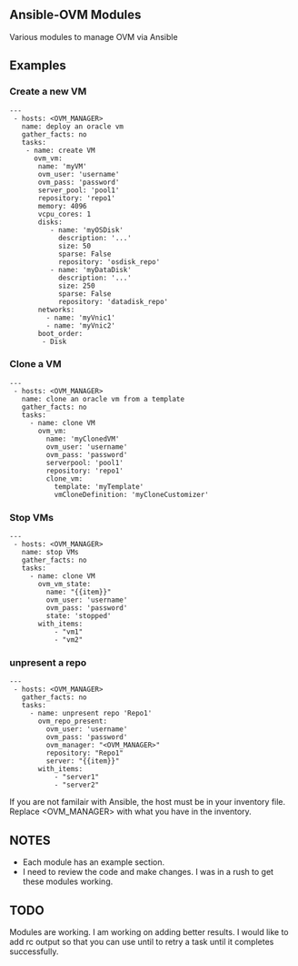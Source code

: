 ## Ansible-OVM Modules ##
Various modules to manage OVM via Ansible

## Examples ##

### Create a new VM ###

```
---
 - hosts: <OVM_MANAGER>
   name: deploy an oracle vm
   gather_facts: no
   tasks:
    - name: create VM
      ovm_vm:
       name: 'myVM'
       ovm_user: 'username'
       ovm_pass: 'password'
       server_pool: 'pool1'
       repository: 'repo1'
       memory: 4096
       vcpu_cores: 1
       disks:
          - name: 'myOSDisk'
            description: '...'
            size: 50
            sparse: False
            repository: 'osdisk_repo'
          - name: 'myDataDisk'
            description: '...'
            size: 250
            sparse: False
            repository: 'datadisk_repo'
       networks:
         - name: 'myVnic1'
         - name: 'myVnic2'
       boot_order:
        - Disk
```

### Clone a VM ###

```
---
 - hosts: <OVM_MANAGER>
   name: clone an oracle vm from a template
   gather_facts: no
   tasks:
     - name: clone VM
       ovm_vm:
         name: 'myClonedVM'
         ovm_user: 'username'
         ovm_pass: 'password'
         serverpool: 'pool1'
         repository: 'repo1'
         clone_vm:
           template: 'myTemplate'
           vmCloneDefinition: 'myCloneCustomizer'
```

### Stop VMs ###

```
---
 - hosts: <OVM_MANAGER>
   name: stop VMs
   gather_facts: no
   tasks:
     - name: clone VM
       ovm_vm_state:
         name: "{{item}}"
         ovm_user: 'username'
         ovm_pass: 'password'
         state: 'stopped'
       with_items:
           - "vm1"
           - "vm2"
```

### unpresent a repo ###

```
---
 - hosts: <OVM_MANAGER>
   gather_facts: no
   tasks:
     - name: unpresent repo 'Repo1'
       ovm_repo_present:
         ovm_user: 'username'
         ovm_pass: 'password'
         ovm_manager: "<OVM_MANAGER>"
         repository: "Repo1"
         server: "{{item}}"
       with_items:
           - "server1"
           - "server2"
```
        
If you are not familair with Ansible, the host must be in your inventory file. Replace <OVM_MANAGER> with what you have in the inventory.

## NOTES ##

- Each module has an example section.
- I need to review the code and make changes. I was in a rush to get these modules working.


## TODO ##

Modules are working. I am working on adding better results. I would like to add rc output so that you can use until to retry a task until it completes successfully.
